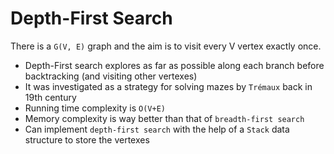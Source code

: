 # Depth-First Search

There is a `G(V, E)` graph and the aim is to visit every V vertex exactly once.

* Depth-First search explores as far as possible along each branch before backtracking (and visiting other vertexes)
* It was investigated as a strategy for solving mazes by `Trémaux` back in 19th century
* Running time complexity is `O(V+E)`
* Memory complexity is way better than that of `breadth-first search`
* Can implement `depth-first search` with the help of a `Stack` data structure to store the vertexes
